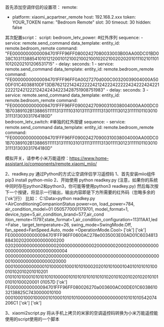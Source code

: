 首先添加空调伴侣的设置项：
remote:
  - platform: xiaomi_acpartner_remote
    host: 192.168.2.xxx
    token: YOUR_TOKEN
    name: "Bedroom Remote"
    slot: 30
    timeout: 30
    hidden: false


其次配置script：
script:
  bedroom_letv_power:  #红外序列
    sequence:
      - service: remote.send_command
        data_template:
          entity_id: remote.bedroom_remote
          command: "FE00000000000094701FFF96FF08002427080033003B00AA00DC01BD038C1031138854101012120010121002100210010202100202020101110210110110120202101206531715"
      - delay:
          seconds: 1
      - service: remote.send_command
        data_template:
          entity_id: remote.bedroom_remote
          command: "FE00000000000094701FFF96FF0A0027270d000C00320039004000A500DF01C4038810DF13DB76212214242222242124222422222424222424221222212421222124242434223428751908751983"
      - delay:
          seconds: 3
      - service: remote.send_command
        data_template:
          entity_id: remote.bedroom_remote
          command: "FE00000000000094701FFF96FF090024270900310038004000AA00DC01B70389102B13886511111313111103101311131111131301111301231111101103010311131303031764180D"    
  bedroom_letv_switch:  #单独的红外按键
    sequence:
      - service: remote.send_command
        data_template:
          entity_id: remote.bedroom_remote
          command: "FE00000000000094701FFF96FF090024270900310038004000AA00DC01B70389102B13886511111313111103101311131111131301111301231111101103010311131303031764180D"  

模拟开关，请参考小米万能遥控：https://www.home-assistant.io/components/remote.xiaomi_miio/

2、readkey.py
通过Python的方式让空调伴侣学习遥控码
1、首先安装miio组件
     pip3 install python-miio
2、开始使用
     python readkey.py
     (注意，如果你的系统中同时存在python2和python3，你可能等使用python3 readkey.py)
然后每次按下一个按键，将显示一行输出，输出内容即是下方所需要的红外码（忽略多余的['ok']行）
比如：
C:\Data>python readkey.py
<AirConditioningCompanionStatus power=on, load_power=784, air_condition_model=01
0505770001179701, model_format=1, device_type=5,air_condition_brand=577,air_cond
ition_remote=11797,state_format=1,air_condition_configuration=11311AA1,led=False
, target_temperature=26, swing_mode=SwingMode.Off, fan_speed=FanSpeed.Auto, mode
=OperationMode.Cool>
['ok']
['ok']
FE00000000000094701FFF96FF0600AC278e0035003E00AD01C60348138843020200000000000200
02020000000000000002000000000000020000000200020000000000000000000000000000000004
00000000000000020000000000000000000000000000000000000000000100000000000000020000
00010000000000010100000100010101000202010101000104010101010100010102010201010201
01010101000101010101010000010101010101010101020101020102010201010101010100020001
01057D
['ok']
FE00000000000094701FFF96FF080026270a003600AC00DE01C603861032138825C7430000010100
0001000100010000010100010101010000000000000000010101010542074206C1
['ok']
['ok']

3、xiaomi2script.py
将从手机上拷贝的米家的空调遥控码转换为小米万能遥控能使用的script使用的一个脚本

